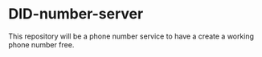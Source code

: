 # DID-number-server
This repository will be a phone number service to have a create a working phone number free. 

